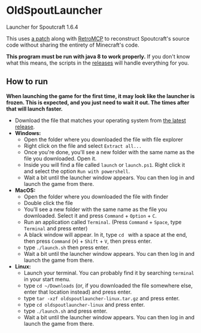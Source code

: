 # OldSpoutLauncher

Launcher for Spoutcraft 1.6.4

This uses [a patch](https://github.com/ReSpouted/Grease) along with [RetroMCP](https://github.com/ReSpouted/RetroMCP-Legacy)
to reconstruct Spoutcraft's source code without sharing the entirety of Minecraft's code.

**This program must be run with java 8 to work properly.** If you don't know what this means, the scripts in the [releases](https://github.com/ReSpouted/OldSpoutLauncher/releases) will handle everything for you.

## How to run

**When launching the game for the first time, it may look like the launcher is frozen. This is expected, and you just need to wait it out. The times after that will launch faster.**

- Download the file that matches your operating system from [the latest release](https://github.com/ReSpouted/OldSpoutLauncher/releases/latest).
- **Windows:**
  - Open the folder where you downloaded the file with file explorer
  - Right click on the file and select `Extract all...`
  - Once you're done, you'll see a new folder with the same name as the file you downloaded. Open it.
  - Inside you will find a file called `launch` or `launch.ps1`. Right click it and select the option `Run with powershell`.
  - Wait a bit until the launcher window appears. You can then log in and launch the game from there.
- **MacOS:**
  - Open the folder where you downloaded the file with finder
  - Double click the file
  - You'll see a new folder with the same name as the file you downloaded. Select it and press `Command` + `Option` + `C`.
  - Run an application called `Terminal`. (Press `Command` + `Space`, type `Terminal` and press enter)
  - A black window will appear. In it, type `cd ` with a space at the end, then press `Command` (`⌘`) + `Shift` + `V`, then press enter.
  - type `./launch.sh` then press enter.
  - Wait a bit until the launcher window appears. You can then log in and launch the game from there.
- **Linux:**
  - Launch your terminal. You can probably find it by searching `terminal` in your start menu.
  - type `cd ~/Downloads` (or, if you downloaded the file somewhere else, enter that location instead) and press enter.
  - type `tar -xzf oldspoutlauncher-linux.tar.gz` and press enter.
  - type `cd oldspoutlauncher-linux` and press enter.
  - type `./launch.sh` and press enter.
  - Wait a bit until the launcher window appears. You can then log in and launch the game from there.

